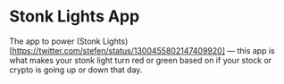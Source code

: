 # Stonk Lights App
The app to power (Stonk Lights)[https://twitter.com/stefen/status/1300455802147409920] — this app is what makes your stonk light turn red or green based on if your stock or crypto is going up or down that day.
